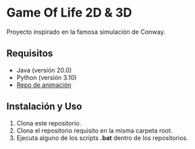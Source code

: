 # Game Of Life 2D & 3D

Proyecto inspirado en la famosa simulación de Conway.

## Requisitos

- Java (versión 20.0)
- Python (versión 3.10)
- [Repo de animación](https://github.com/TomyMarengo/GameOfLifeAnimation)

## Instalación y Uso

1. Clona este repositorio.
2. Clona el repositorio requisito en la misma carpeta root.
3. Ejecuta alguno de los scripts **.bat** dentro de los repositorios.